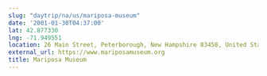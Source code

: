 ```yaml
---
slug: "daytrip/na/us/mariposa-museum"
date: '2001-01-30T04:37:00'
lat: 42.877330
lng: -71.949551
location: 26 Main Street, Peterborough, New Hampshire 03458, United States
external_url: https://www.mariposamuseum.org
title: Mariposa Museum
---
```



